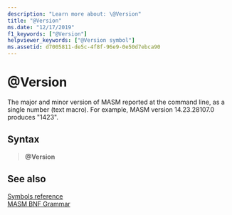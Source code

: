 ```yaml
---
description: "Learn more about: \@Version"
title: "@Version"
ms.date: "12/17/2019"
f1_keywords: ["@Version"]
helpviewer_keywords: ["@Version symbol"]
ms.assetid: d7005811-de5c-4f8f-96e9-0e50d7ebca90
---
```

# \@Version

The major and minor version of MASM reported at the command line, as a single number (text macro). For example, MASM version 14.23.28107.0 produces "1423".

## Syntax

> **\@Version**

## See also

[Symbols reference](symbols-reference.md)\
[MASM BNF Grammar](masm-bnf-grammar.md)
